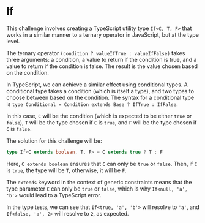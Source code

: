 # If

This challenge involves creating a TypeScript utility type `If<C, T, F>` that works in a similar manner to a ternary operator in JavaScript, but at the type level.

The ternary operator `(condition ? valueIfTrue : valueIfFalse)` takes three arguments: a condition, a value to return if the condition is true, and a value to return if the condition is false. The result is the value chosen based on the condition.

In TypeScript, we can achieve a similar effect using conditional types. A conditional type takes a condition (which is itself a type), and two types to choose between based on the condition. The syntax for a conditional type is `type Conditional = Condition extends Base ? IfTrue : IfFalse`.

In this case, `C` will be the condition (which is expected to be either `true` or `false`), `T` will be the type chosen if `C` is `true`, and `F` will be the type chosen if `C` is `false`.

The solution for this challenge will be:

```ts
type If<C extends boolean, T, F> = C extends true ? T : F
```

Here, `C extends boolean` ensures that `C` can only be `true` or `false`. Then, if `C` is `true`, the type will be `T`, otherwise, it will be `F`.

The `extends` keyword in the context of generic constraints means that the type parameter `C` can only be `true` or `false`, which is why `If<null, 'a', 'b'>` would lead to a TypeScript error.

In the type tests, we can see that `If<true, 'a', 'b'>` will resolve to `'a'`, and `If<false, 'a', 2>` will resolve to `2`, as expected.
